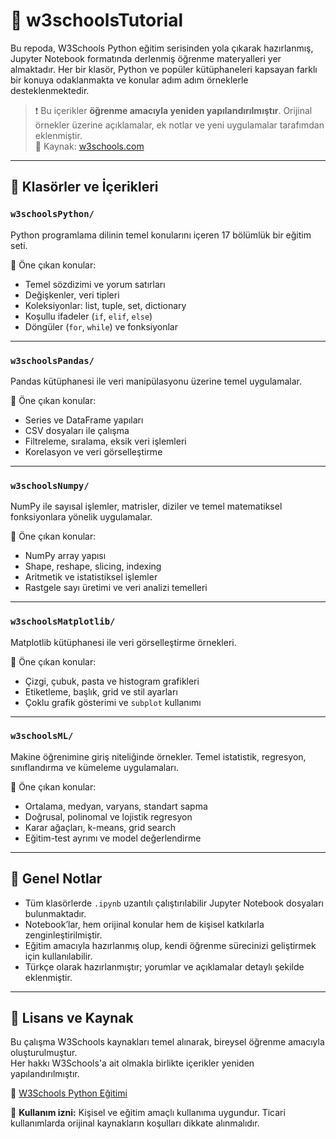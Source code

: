 # 📘 w3schoolsTutorial

Bu repoda, W3Schools Python eğitim serisinden yola çıkarak hazırlanmış, Jupyter Notebook formatında derlenmiş öğrenme materyalleri yer almaktadır. Her bir klasör, Python ve popüler kütüphaneleri kapsayan farklı bir konuya odaklanmakta ve konular adım adım örneklerle desteklenmektedir.

> ❗ Bu içerikler **öğrenme amacıyla yeniden yapılandırılmıştır**. Orijinal örnekler üzerine açıklamalar, ek notlar ve yeni uygulamalar tarafımdan eklenmiştir.  
> 🔗 Kaynak: [w3schools.com](https://www.w3schools.com/python/)

---

## 📁 Klasörler ve İçerikleri

### `w3schoolsPython/`  
Python programlama dilinin temel konularını içeren 17 bölümlük bir eğitim seti.

📌 Öne çıkan konular:
- Temel sözdizimi ve yorum satırları
- Değişkenler, veri tipleri
- Koleksiyonlar: list, tuple, set, dictionary
- Koşullu ifadeler (`if`, `elif`, `else`)
- Döngüler (`for`, `while`) ve fonksiyonlar

---

### `w3schoolsPandas/`  
Pandas kütüphanesi ile veri manipülasyonu üzerine temel uygulamalar.

📌 Öne çıkan konular:
- Series ve DataFrame yapıları
- CSV dosyaları ile çalışma
- Filtreleme, sıralama, eksik veri işlemleri
- Korelasyon ve veri görselleştirme

---

### `w3schoolsNumpy/`  
NumPy ile sayısal işlemler, matrisler, diziler ve temel matematiksel fonksiyonlara yönelik uygulamalar.

📌 Öne çıkan konular:
- NumPy array yapısı
- Shape, reshape, slicing, indexing
- Aritmetik ve istatistiksel işlemler
- Rastgele sayı üretimi ve veri analizi temelleri

---

### `w3schoolsMatplotlib/`  
Matplotlib kütüphanesi ile veri görselleştirme örnekleri.

📌 Öne çıkan konular:
- Çizgi, çubuk, pasta ve histogram grafikleri
- Etiketleme, başlık, grid ve stil ayarları
- Çoklu grafik gösterimi ve `subplot` kullanımı

---

### `w3schoolsML/`  
Makine öğrenimine giriş niteliğinde örnekler. Temel istatistik, regresyon, sınıflandırma ve kümeleme uygulamaları.

📌 Öne çıkan konular:
- Ortalama, medyan, varyans, standart sapma
- Doğrusal, polinomal ve lojistik regresyon
- Karar ağaçları, k-means, grid search
- Eğitim-test ayrımı ve model değerlendirme

---

## 📌 Genel Notlar

- Tüm klasörlerde `.ipynb` uzantılı çalıştırılabilir Jupyter Notebook dosyaları bulunmaktadır.
- Notebook’lar, hem orijinal konular hem de kişisel katkılarla zenginleştirilmiştir.
- Eğitim amacıyla hazırlanmış olup, kendi öğrenme sürecinizi geliştirmek için kullanılabilir.
- Türkçe olarak hazırlanmıştır; yorumlar ve açıklamalar detaylı şekilde eklenmiştir.

---

## 📜 Lisans ve Kaynak

Bu çalışma W3Schools kaynakları temel alınarak, bireysel öğrenme amacıyla oluşturulmuştur.  
Her hakkı W3Schools'a ait olmakla birlikte içerikler yeniden yapılandırılmıştır.

🔗 [W3Schools Python Eğitimi](https://www.w3schools.com/python/)

🔖 **Kullanım izni:** Kişisel ve eğitim amaçlı kullanıma uygundur. Ticari kullanımlarda orijinal kaynakların koşulları dikkate alınmalıdır.
